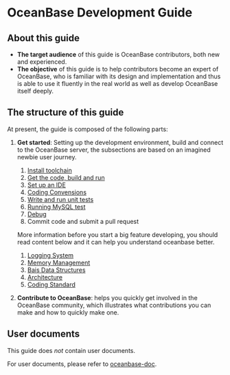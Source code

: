 # OceanBase Development Guide

## About this guide

* **The target audience** of this guide is OceanBase contributors, both new and experienced.
* **The objective** of this guide is to help contributors become an expert of OceanBase, who is familiar with its design and implementation and thus is able to use it fluently in the real world as well as develop OceanBase itself deeply.

## The structure of this guide

At present, the guide is composed of the following parts:

1. **Get started**: Setting up the development environment, build and connect to the OceanBase server, the subsections are based on an imagined newbie user journey.
    1. [Install toolchain](toolchain.md)
    2. [Get the code, build and run](build-and-run.md)
    3. [Set up an IDE](ide-settings.md)
    4. [Coding Convensions](coding-convension.md)
    5. [Write and run unit tests](unittest.md)
    6. [Running MySQL test](mysqltest.md)
    7. [Debug](debug.md)
    8. Commit code and submit a pull request

    More information before you start a big feature developing, you should read content below and it can help you understand oceanbase better.
   
    1. [Logging System](logging.md)
    2. [Memory Management](memory.md)
    3. [Bais Data Structures](container.md)
    4. [Architecture](architecture.md)
    5. [Coding Standard](coding_standard.md)

3. **Contribute to OceanBase**: helps you quickly get involved in the OceanBase community, which illustrates what contributions you can make and how to quickly make one.

## User documents

This guide does _not_ contain user documents.

For user documents, please refer to [oceanbase-doc](https://github.com/oceanbase/oceanbase-doc).
